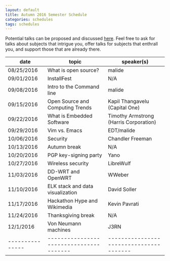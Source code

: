 ```yaml
---
layout: default
title: Autumn 2016 Semester Schedule
categories: schedules
tags: schedules
---
```


Potential talks can be proposed and discussed
[here](https://github.com/OSUOSC/website/issues/214). Feel free to ask for talks
 about subjects that intrigue you, offer talks for subjects that enthrall you,
 and support those that are already there.

| date		| topic					| speaker(s)				|
|---------------|---------------------------------------|---------------------------------------|
| 08/25/2016	| What is open source?			| malide				|
| 09/01/2016	| InstallFest				| N/A					|
| 09/08/2016	| Intro to the Command line		| malide				|
| 09/15/2016	| Open Source and Computing Trends	| Kapil Thangavelu (Capital One)	|
| 09/22/2016	| What is Embedded Software		| Timothy Armstrong (Harris Corporation)|
| 09/29/2016	| Vim vs. Emacs				| EDT/malide				|
| 10/06/2016	| Security				| Chandler Freeman			|
| 10/13/2016	| Autumn break				| N/A					|
| 10/20/2016	| PGP key-signing party			| Yano					|
| 10/27/2016	| Wireless security			| LibreWulf				|
| 11/03/2016	| DD-WRT and OpenWRT			| WWeber				|
| 11/10/2016	| ELK stack and data visualization	| David Soller				|
| 11/17/2016	| Hackathon Hype and Wikimedia		| Kevin Pavrati				|
| 11/24/2016	| Thanksgiving break			| N/A					|
| 12/1/2016	| Von Neumann machines			| J3RN					|
|---------------|---------------------------------------|---------------------------------------|

<!-- generated by _helpers/newPost.rb -->
